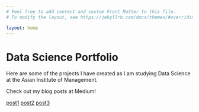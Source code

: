 ```yaml
---
# Feel free to add content and custom Front Matter to this file.
# To modify the layout, see https://jekyllrb.com/docs/themes/#overriding-theme-defaults

layout: home
---
```


<h1> Data Science Portfolio</h1>
<p> Here are some of the projects I have created as I am studying Data Science at the Asian Institute of Management. </p>

Check out my blog posts at Medium! 

[post1](https://medium.com/swlh/image-processing-with-python-introduction-to-computer-vision-8c730073ede3 "Introduction to Computer Vision")
[post2](https://medium.com/swlh/image-processing-with-python-digital-image-sampling-and-quantization-4d2c514e0f00 "Digital Image and Quantization")
[post3](https://medium.com/swlh/image-processing-with-python-fourier-transform-for-digital-images-bc918786e375 "Image Enhancements using Fourier Transform")
